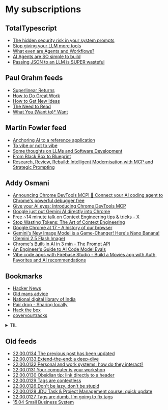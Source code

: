 # My subscriptions

## TotalTypescript

<!-- TotalTypescript:START -->
- [The hidden security risk in your system prompts](https://www.youtube.com/shorts/2U8z7y3uTYE)
- [Stop giving your LLM more tools](https://www.youtube.com/shorts/_1KrC_5Xv4s)
- [What even are Agents and Workflows?](https://www.youtube.com/shorts/kDnxr8W-bdE)
- [AI Agents are SO simple to build](https://www.youtube.com/shorts/VxDNUKw83PY)
- [Passing JSON to an LLM is SUPER wasteful](https://www.youtube.com/shorts/YjPD9Alf1co)
<!-- TotalTypescript:END -->

## Paul Grahm feeds

<!-- paulgraham:START -->
- [Superlinear Returns](http://www.paulgraham.com/superlinear.html)
- [How to Do Great Work](http://www.paulgraham.com/greatwork.html)
- [How to Get New Ideas](http://www.paulgraham.com/getideas.html)
- [The Need to Read](http://www.paulgraham.com/read.html)
- [What You &lpar;Want to&rpar;* Want](http://www.paulgraham.com/want.html)
<!-- paulgraham:END -->

## Martin Fowler feed

<!-- martinfowler:START -->
- [Anchoring AI to a reference application](https://martinfowler.com/articles/exploring-gen-ai/anchoring-to-reference.html)
- [To vibe or not to vibe](https://martinfowler.com/articles/exploring-gen-ai/to-vibe-or-not-vibe.html)
- [Some thoughts on LLMs and Software Development](https://martinfowler.com/articles/202508-ai-thoughts.html)
- [From Black Box to Blueprint](https://martinfowler.com/articles/black-box-to-blueprint.html)
- [Research, Review, Rebuild: Intelligent Modernisation with MCP and Strategic Prompting](https://martinfowler.com/articles/research-review-rebuild.html)
<!-- martinfowler:END -->

## Addy Osmani

<!-- addyo:START -->
- [Announcing Chrome DevTools MCP! 🚀 Connect your AI coding agent to Chrome&#39;s powerful debugger free](https://www.youtube.com/watch?v=q1vlGUKjfeY)
- [Give your AI eyes: Introducing Chrome DevTools MCP](https://addyosmani.com/blog/devtools-mcp/)
- [Google just put Gemini AI directly into Chrome](https://www.youtube.com/watch?v=VOaLXWJhPhI)
- [Free ~14 minute talk on Context Engineering tips &amp; tricks - X](https://news.google.com/rss/articles/CBMiaEFVX3lxTE1aaUZoOUZZWGszTmJCYmRvVFJONUpWOGhMRmF2RUd5SS1UQ0VHNnpENXpUXzJiUFpwY1g0MllUSlFCTE9ROVMzVGVTMmlpTXpvZTZPRUswUUVUcjJ3UVJfWUxVaWhkNzI2?oc=5)
- [Stop Wasting Tokens: The Art of Context Engineering](https://www.youtube.com/watch?v=zMM5zqesL1g)
- [Google Chrome at 17 - A history of our browser](https://addyosmani.com/blog/chrome-17th/)
- [Gemini&#39;s New Image Model is a Game-Changer! Here&#39;s Nano Banana! &lpar;Gemini 2.5 Flash Image&rpar;](https://www.youtube.com/watch?v=wXYQEaWM-rw)
- [Chrome&#39;s Built-in AI in 3 min - The Prompt API](https://www.youtube.com/watch?v=YkUcxX49Rqw)
- [An Engineer&#39;s Guide to AI Code Model Evals](https://addyosmani.com/blog/ai-evals/)
- [Vibe code apps with Firebase Studio - Build a Movies app with Auth, Favorites and AI recommendations](https://www.youtube.com/watch?v=kyKPljNvuac)
<!-- addyo:END -->


## Bookmarks

- [Hacker News](https://news.ycombinator.com/)
- [Old mans advice](https://www.youtube.com/watch?v=9fvETktnaRw)
- [National digital library of India](https://ndl.iitkgp.ac.in/)
- [Pair drop - Sharing locally](https://pairdrop.net/)
- [Hack the box](https://www.hackthebox.com/hacker)
- [coveryourtracks](https://coveryourtracks.eff.org/learn)

<details>
  <summary>TIL</summary>
  <ul>
    <li><a href="https://developer.mozilla.org/en-US/docs/Web/API/MutationObserver">MutationObserver</a></li>
    <li><a href="https://duckduckgo.com/?q=how+to+keep+work+notes&t=ffab&atb=v393-7&ia=web">How to keep work notes</a></li>
    <li><a href="https://duckduckgo.com/?q=how+to+keep+field+notes+as+software+engineer&t=ffab&atb=v393-7&ia=web">how to keep field notes as software engineer</a></li>
    <li><a href="https://youtube.com/playlist?list=PLSuEQCXg0kFh_4HtZbTGzjhwL1XxBjzuU">Songs Playlist</a></li>
  </ul>
</details>



## Old feeds
<!-- old-sub:START -->
- [22.00.0134 The previous post has been updated](https://johnnydecimal.com/22.00.0134/)
- [22.00.0133 Extend-the-end: a deep-dive](https://johnnydecimal.com/22.00.0133/)
- [22.00.0132 Personal and work systems: how do they interact?](https://johnnydecimal.com/22.00.0132/)
- [22.00.0131 Your computer is your workshop](https://johnnydecimal.com/22.00.0131/)
- [22.00.0130 Obsidian tip: link directly to a header](https://johnnydecimal.com/22.00.0130/)
- [22.00.0129 Tags are contextless](https://johnnydecimal.com/22.00.0129/)
- [22.00.0126 Don&#39;t be lazy, don&#39;t be stupid](https://johnnydecimal.com/22.00.0126/)
- [22.00.0128 JDU Task &amp; Project Management course: quick update](https://johnnydecimal.com/22.00.0128/)
- [22.00.0127 Tags are dumb. I&#39;m going to fix tags](https://johnnydecimal.com/22.00.0127/)
- [15.04 Small Business System](https://johnnydecimal.com/10-19-concepts/15-patterns-templates/15.04-small-business-system/)
<!-- old-sub:END -->
